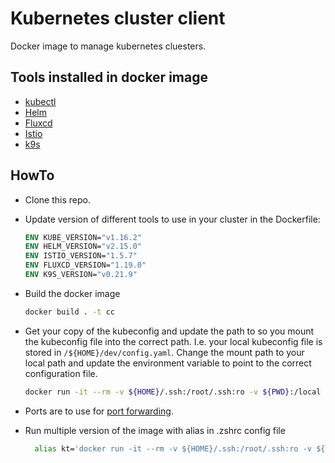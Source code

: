 # Kubernetes cluster client

Docker image to manage kubernetes cluesters.

## Tools installed in docker image

- [kubectl](https://kubernetes.io/docs/tasks/tools/install-kubectl/)
- [Helm](https://helm.sh/docs/intro/install/)
- [Fluxcd](https://fluxcd.io/)
- [Istio](https://istio.io/)
- [k9s](https://k9scli.io/)

## HowTo

- Clone this repo.
- Update version of different tools to use in your cluster in the Dockerfile:

    ```dockerfile
    ENV KUBE_VERSION="v1.16.2"
    ENV HELM_VERSION="v2.15.0"
    ENV ISTIO_VERSION="1.5.7"
    ENV FLUXCD_VERSION="1.19.0"
    ENV K9S_VERSION="v0.21.9"
    ```

- Build the docker image

    ```bash
    docker build . -t cc
    ```

- Get your copy of the kubeconfig and update the path to so you mount the kubeconfig file into the correct path.
  I.e. your local kubeconfig file is stored in `/${HOME}/dev/config.yaml`. Change the mount path to your local path
  and update the environment variable to point to the correct configuration file.

    ```bash
    docker run -it --rm -v ${HOME}/.ssh:/root/.ssh:ro -v ${PWD}:/local -v ${HOME}/dev:/src -e KUBECONFIG=/src/config.yaml -p 8200:8200 cc
    ```

- Ports are to use for [port forwarding](https://kubernetes.io/docs/tasks/access-application-cluster/port-forward-access-application-cluster/).
- Run multiple version of the image with alias in .zshrc config file
  
  ```bash
    alias kt='docker run -it --rm -v ${HOME}/.ssh:/root/.ssh:ro -v ${PWD}:/local -v ${HOME}/dev:/src -e KUBECONFIG=/src/config.yaml -p 8200:8200 cc'
  ```
